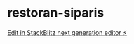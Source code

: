 # restoran-siparis

[Edit in StackBlitz next generation editor ⚡️](https://stackblitz.com/~/github.com/osmansekerisp/restoran-siparis)